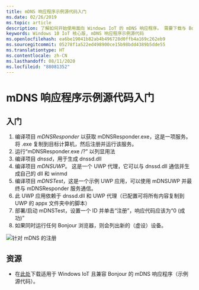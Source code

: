 ```yaml
---
title: mDNS 响应程序示例源代码入门
ms.date: 02/26/2019
ms.topic: article
description: 了解如何开始使用面向 Windows IoT 的 mDNS 响应程序。 需要下载与 Bonjour 兼容的示例源。
keywords: Windows 10 IoT 核心版, mDNS 响应程序示例源代码
ms.openlocfilehash: ea6be19041b82ab4b496728d0ffb4a169c262eb9
ms.sourcegitcommit: 05278f1a522ed498900ce15b98bdd4389b5dde55
ms.translationtype: HT
ms.contentlocale: zh-CN
ms.lasthandoff: 08/11/2020
ms.locfileid: "88081352"
---
```

# <a name="getting-started-with-mdns-responder-sample-source"></a>mDNS 响应程序示例源代码入门

## <a name="getting-started"></a>入门

1.  编译项目 *mDNSResponder* 以获取 mDNSResponder.exe，这是一项服务。 将 .exe 复制到目标计算机，然后注册并运行该服务。
2. 运行“mDNSResponder.exe /?” 以列显用法
3.  编译项目 *dnssd*，用于生成 dnssd.dll
4.  编译项目 *mDNSUWP*。 这是一个 UWP 代理，它可以与 dnssd.dll 通信并生成自己的 dll 和 winmd
5.  编译项目 *mDNSTest*，这是一个示例 UWP 应用，可以使用 mDNSUWP 并最终与 mDNSResponder 服务通信。
6.  此 UWP 应用依赖于 dnssd.dll 和 UWP 代理（已配置可将所有内容复制到 UWP 的 appx 文件夹中的脚本）
7.  部署/启动 mDNSTest，设置一个 ID 并单击“注册”，响应代码应该为“0 (成功)”
8.  如果同时运行任何 Bonjour 浏览器，则会列出新的（虚设）设备。

![针对 mDNS 的注册](media/mDNS/mDNS1.png)

## <a name="resources"></a>资源

* 在[此处](https://go.microsoft.com/fwlink/?linkid=2077676)下载适用于 Windows IoT 且兼容 Bonjour 的 mDNS 响应程序（示例源代码）。

